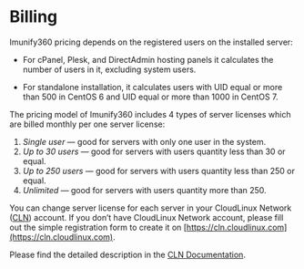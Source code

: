 # Billing


Imunify360 pricing depends on the registered users on the installed server:

 * For <span class="notranslate">cPanel, Plesk</span>, and <span class="notranslate">DirectAdmin</span> hosting panels it calculates the number of users in it, excluding system users.

* For standalone installation, it calculates users with UID equal or more than 500 in <span class="notranslate">CentOS 6</span> and UID equal or more than 1000 in <span class="notranslate">CentOS 7</span>.

The pricing model of Imunify360 includes 4 types of server licenses which are billed monthly per one server license:

1. _<span class="notranslate">Single user</span>_ — good for servers with only one user in the system.
2. _<span class="notranslate">Up to 30 users</span>_ — good for servers with users quantity less than 30 or equal.
3. _<span class="notranslate">Up to 250 users</span>_ — good for servers with users quantity less than 250 or equal.
4. _<span class="notranslate">Unlimited</span>_ — good for servers with users quantity more than 250.

You can change server license for each server in your <span class="notranslate">CloudLinux Network</span> ([CLN](https://cln.cloudlinux.com/)) account. If you don’t have <span class="notranslate">CloudLinux Network</span> account, please fill out the simple registration form to create it on [https://cln.cloudlinux.com](https://cln.cloudlinux.com).

Please find the detailed description in the [CLN Documentation](https://docs.cln.cloudlinux.com/).



